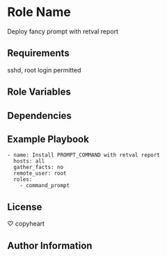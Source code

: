 Role Name
=========

Deploy fancy prompt with retval report

Requirements
------------

sshd, root login permitted

Role Variables
--------------


Dependencies
------------


Example Playbook
----------------

~~~
- name: Install PROMPT_COMMAND with retval report
  hosts: all
  gather_facts: no
  remote_user: root
  roles:
    - command_prompt
~~~

License
-------

♡ copyheart

Author Information
------------------


